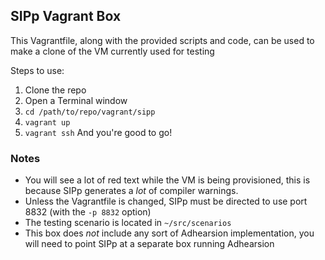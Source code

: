 ## SIPp Vagrant Box ##
This Vagrantfile, along with the provided scripts and code, can be used to make a clone of the VM currently used for testing

Steps to use:
1.  Clone the repo
2.  Open a Terminal window
3.  `cd /path/to/repo/vagrant/sipp`
4.  `vagrant up`
5.  `vagrant ssh`
And you're good to go!
### Notes ###
* You will see a lot of red text while the VM is being provisioned, this is because SIPp generates a _lot_ of compiler warnings.
* Unless the Vagrantfile is changed, SIPp must be directed to use port 8832 (with the `-p 8832` option)
* The testing scenario is located in `~/src/scenarios`
* This box does _not_ include any sort of Adhearsion implementation, you will need to point SIPp at a separate box running Adhearsion
